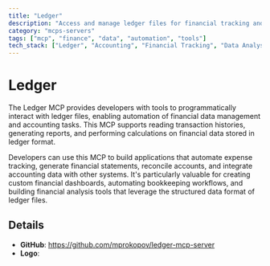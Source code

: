 ```yaml
---
title: "Ledger"
description: "Access and manage ledger files for financial tracking and accounting workflows."
category: "mcps-servers"
tags: ["mcp", "finance", "data", "automation", "tools"]
tech_stack: ["Ledger", "Accounting", "Financial Tracking", "Data Analysis"]
---
```


# Ledger

The Ledger MCP provides developers with tools to programmatically interact with ledger files, enabling automation of financial data management and accounting tasks. This MCP supports reading transaction histories, generating reports, and performing calculations on financial data stored in ledger format.

Developers can use this MCP to build applications that automate expense tracking, generate financial statements, reconcile accounts, and integrate accounting data with other systems. It's particularly valuable for creating custom financial dashboards, automating bookkeeping workflows, and building financial analysis tools that leverage the structured data format of ledger files.

## Details

- **GitHub**: https://github.com/mprokopov/ledger-mcp-server
- **Logo**: 
